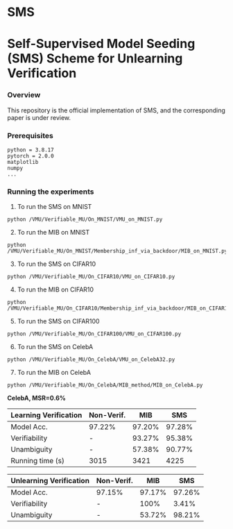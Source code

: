 # SMS

# Self-Supervised Model Seeding (SMS) Scheme for Unlearning Verification


### Overview
This repository is the official implementation of SMS, and the corresponding paper is under review.

### Prerequisites

```
python = 3.8.17
pytorch = 2.0.0
matplotlib
numpy
...
```


### Running the experiments

1. To run the SMS on MNIST
```
python /VMU/Verifiable_MU/On_MNIST/VMU_on_MNIST.py 
```
2. To run the MIB on MNIST
```
python /VMU/Verifiable_MU/On_MNIST/Membership_inf_via_backdoor/MIB_on_MNIST.py 
```

3. To run the SMS on CIFAR10
```
python /VMU/Verifiable_MU/On_CIFAR10/VMU_on_CIFAR10.py 
```

4. To run the MIB on CIFAR10
```
python /VMU/Verifiable_MU/On_CIFAR10/Membership_inf_via_backdoor/MIB_on_CIFAR10.py
```

5. To run the SMS on CIFAR100
```
python /VMU/Verifiable_MU/On_CIFAR100/VMU_on_CIFAR100.py 
```

6. To run the SMS on CelebA
```
python /VMU/Verifiable_MU/On_CelebA/VMU_on_CelebA32.py 
```

7. To run the MIB on CelebA
```
python /VMU/Verifiable_MU/On_CelebA/MIB_method/MIB_on_CelebA.py
```


**CelebA, MSR=0.6%**

| Learning Verification | Non-Verif. | MIB       | SMS   |
| --------------------- | -----------| ----------| ------ |
| Model Acc.            | 97.22%     | 97.20%    | 97.28% |
| Verifiability         | -          | 93.27%    | 95.38% |
| Unambiguity           | -          | 57.38%    | 90.77% |
| Running time (s)      | 3015       |  3421     | 4225   |

| Unlearning Verification | Non-Verif. | MIB          | SMS    |
| ----------------------- | -----------| ------------ | ------  |
| Model Acc.              | 97.15%     | 97.17%       | 97.26%  |
| Verifiability           | -          | 100%         | 3.41%   |
| Unambiguity             | -          | 53.72%       | 98.21%  |


